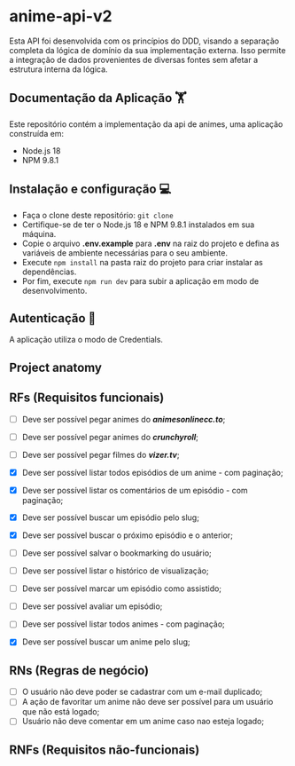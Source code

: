 # anime-api-v2
Esta API foi desenvolvida com os princípios do DDD, visando a separação completa da lógica de domínio da sua implementação externa. Isso permite a integração de dados provenientes de diversas fontes sem afetar a estrutura interna da lógica.

## Documentação da Aplicação :weight_lifting:
Este repositório contém a implementação da api de animes, uma aplicação construída em:

- Node.js 18
- NPM 9.8.1

## Instalação e configuração :computer:
- Faça o clone deste repositório: `git clone`
- Certifique-se de ter o Node.js 18 e NPM 9.8.1 instalados em sua máquina.
- Copie o arquivo **.env.example** para **.env** na raiz do projeto e defina as variáveis de ambiente necessárias para o seu ambiente.
- Execute `npm install` na pasta raiz do projeto para criar instalar as dependências.
- Por fim, execute `npm run dev` para subir a aplicação em modo de desenvolvimento.

## Autenticação :closed_lock_with_key:
A aplicação utiliza o modo de Credentials.

## Project anatomy


## RFs (Requisitos funcionais)
- [ ] Deve ser possível pegar animes do ***animesonlinecc.to***;
- [ ] Deve ser possível pegar animes do ***crunchyroll***;
- [ ] Deve ser possível pegar filmes do ***vizer.tv***;

- [x] Deve ser possível listar todos episódios de um anime - com paginação;
- [x] Deve ser possível listar os comentários de um episódio - com paginação;
- [x] Deve ser possível buscar um episódio pelo slug;
- [x] Deve ser possível buscar o próximo episódio e o anterior;
- [ ] Deve ser possível salvar o bookmarking do usuário;
- [ ] Deve ser possível listar o histórico de visualização;
- [ ] Deve ser possível marcar um episódio como assistido;
- [ ] Deve ser possível avaliar um episódio;

- [ ] Deve ser possível listar todos animes - com paginação;
- [x] Deve ser possível buscar um anime pelo slug;

## RNs (Regras de negócio)

- [ ] O usuário não deve poder se cadastrar com um e-mail duplicado;
- [ ] A ação de favoritar um anime não deve ser possível para um usuário que não está logado;
- [ ] Usuário não deve comentar em um anime caso nao esteja logado;

## RNFs (Requisitos não-funcionais)
<!-- - [ ] Alterar o background de acordo com o cover da música; -->